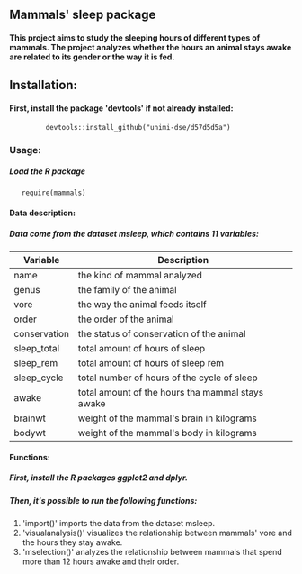 ## Mammals' sleep package

#### This project aims to study the sleeping hours of different types of mammals. The project analyzes whether the hours an animal stays awake are related to its gender or the way it is fed.

## Installation:

#### First, install the package 'devtools' if not already installed:

             devtools::install_github("unimi-dse/d57d5d5a")

### Usage:

##### Load the R package

       require(mammals)

#### Data description:

##### Data come from the dataset msleep, which contains 11 variables: 

| Variable | Description |
| --- | ---|
| name | the kind of mammal analyzed |
| genus | the family of the animal |
| vore | the way the animal feeds itself |
| order | the order of the animal |
| conservation | the status of conservation of the animal |
| sleep_total | total amount of hours of sleep |
| sleep_rem | total amount of hours of sleep rem |
| sleep_cycle | total number of hours of the cycle of sleep |
| awake | total amount of the hours tha mammal stays awake |
| brainwt | weight of the mammal's brain in kilograms |
| bodywt | weight of the mammal's body in kilograms |
     
    
    
     
#### Functions:

##### First, install the R packages ggplot2 and dplyr. 

##### Then, it's possible to run the following functions:

1. 'import()' imports the data from the dataset msleep.
2. 'visualanalysis()' visualizes the relationship between mammals' vore and the hours they stay awake.
3. 'mselection()' analyzes the relationship between mammals that spend more than 12 hours awake and their order.





     
                                                      
                                                      
                                                             
